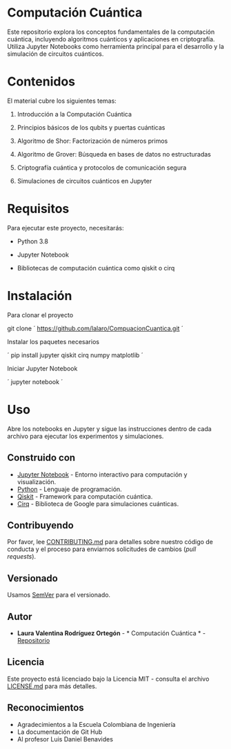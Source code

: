 # Computación Cuántica

Este repositorio explora los conceptos fundamentales de la computación cuántica, incluyendo algoritmos cuánticos y aplicaciones en criptografía. Utiliza Jupyter Notebooks como herramienta principal para el desarrollo y la simulación de circuitos cuánticos.

# Contenidos

El material cubre los siguientes temas:

1. Introducción a la Computación Cuántica

2. Principios básicos de los qubits y puertas cuánticas

3. Algoritmo de Shor: Factorización de números primos

4. Algoritmo de Grover: Búsqueda en bases de datos no estructuradas

5. Criptografía cuántica y protocolos de comunicación segura

6. Simulaciones de circuitos cuánticos en Jupyter

# Requisitos

Para ejecutar este proyecto, necesitarás:

- Python 3.8

- Jupyter Notebook

- Bibliotecas de computación cuántica como qiskit o cirq

# Instalación

Para clonar el proyecto 

git clone  ´ https://github.com/lalaro/CompuacionCuantica.git ´

Instalar los paquetes necesarios

´ pip install jupyter qiskit cirq numpy matplotlib ´

Iniciar Jupyter Notebook 

´ jupyter notebook ´

# Uso

Abre los notebooks en Jupyter y sigue las instrucciones dentro de cada archivo para ejecutar los experimentos y simulaciones.

## Construido con

* [Jupyter Notebook](https://docs.jupyter.org/en/latest/) - Entorno interactivo para computación y visualización.
* [Python](https://docs.python.org/3/) - Lenguaje de programación.
* [Qiskit](https://www.ibm.com/quantum/qiskit) - Framework para computación cuántica.
* [Cirq](https://pypi.org/project/cirq/) - Biblioteca de Google para simulaciones cuánticas.

## Contribuyendo

Por favor, lee [CONTRIBUTING.md](https://gist.github.com/PurpleBooth/b24679402957c63ec426) para detalles sobre nuestro código de conducta y el proceso para enviarnos solicitudes de cambios (*pull requests*).

## Versionado

Usamos [SemVer](http://semver.org/) para el versionado.

## Autor

* **Laura Valentina Rodríguez Ortegón** - * Computación Cuántica * - [Repositorio](https://github.com/lalaro/CompuacionCuantica.git)

## Licencia

Este proyecto está licenciado bajo la Licencia MIT - consulta el archivo [LICENSE.md](LICENSE.md) para más detalles.

## Reconocimientos

* Agradecimientos a la Escuela Colombiana de Ingeniería
* La documentación de Git Hub
* Al profesor Luis Daniel Benavides
